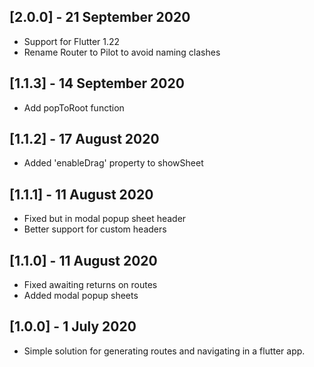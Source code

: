 
## [2.0.0] - 21 September 2020

* Support for Flutter 1.22
* Rename Router to Pilot to avoid naming clashes

## [1.1.3] - 14 September 2020

* Add popToRoot function

## [1.1.2] - 17 August 2020

* Added 'enableDrag' property to showSheet

## [1.1.1] - 11 August 2020

* Fixed but in modal popup sheet header
* Better support for custom headers

## [1.1.0] - 11 August 2020

* Fixed awaiting returns on routes
* Added modal popup sheets

## [1.0.0] - 1 July 2020

* Simple solution for generating routes and navigating in a flutter app.
